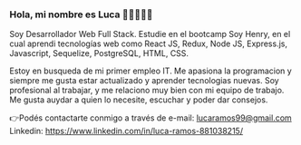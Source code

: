 ### Hola, mi nombre es Luca 👋🏻👨🏻‍💻

Soy Desarrollador Web Full Stack. Estudie en el bootcamp Soy Henry, en el cual aprendi tecnologías web como React JS, Redux, Node JS, Express.js, Javascript, Sequelize, PostgreSQL, HTML, CSS.

Estoy en busqueda de mi primer empleo IT. Me apasiona la programacion y siempre me gusta estar actualizado y aprender tecnologias nuevas. Soy profesional al trabajar, y me relaciono muy bien con mi equipo de trabajo. Me gusta auydar a quien lo necesite, escuchar y poder dar consejos. 

👉Podés contactarte conmigo a través de 
e-mail: lucaramos99@gmail.com
Linkedin: https://www.linkedin.com/in/luca-ramos-881038215/
<!--
**lucaaramos/lucaaramos** is a ✨ _special_ ✨ repository because its `README.md` (this file) appears on your GitHub profile.

Here are some ideas to get you started:

- 🔭 I’m currently working on ...
- 🌱 I’m currently learning ...
- 👯 I’m looking to collaborate on ...
- 🤔 I’m looking for help with ...
- 💬 Ask me about ...
- 📫 How to reach me: ...
- 😄 Pronouns: ...
- ⚡ Fun fact: ...
-->
